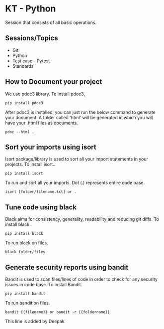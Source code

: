# KT - Python

Session that consists of all basic operations.

## Sessions/Topics

- Git
- Python
- Test case - Pytest
- Standards

## How to Document your project
We use pdoc3 library. To install pdoc3,

 ```
 pip install pdoc3
 ```
After pdoc3 is installed, you can just run the below command to generate your document. A folder called 'html' will be generated in which you will have your .html files as documents.
```
pdoc --html .
```

## Sort your imports using isort
Isort package/library is used to sort all your import statements in your projects.
To install isort..
```
pip install isort
```
To run and sort all your imports. Dot (.) represents entire code base.
```
isort [folder/filename.txt] or .
```

## Tune code using black
Black aims for consistency, generality, readability and reducing git diffs.
To install black.
```
pip install black
```
To run black on files.
```
black folder/files
```

## Generate security reports using bandit
Bandit is used to scan files/lines of code in order to check for any security issues in
code base.
To install Bandit.
```
pip install bandit
```
To run bandit on files.
```
bandit {{filename}} or bandit -r {{foldername}}
```
This line is added by Deepak
